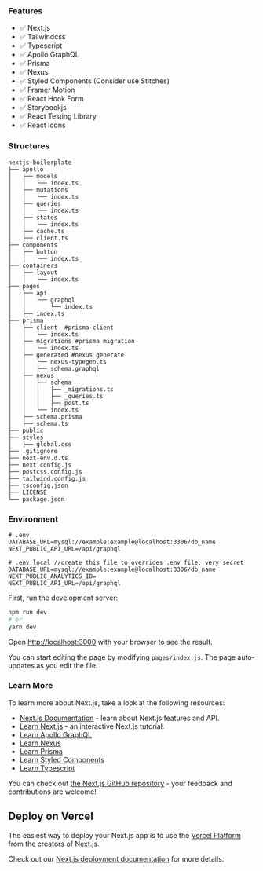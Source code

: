 <img alt="" src="https://res.cloudinary.com/muhrusdi/image/upload/v1616097141/senja-cover.jpg">


### Features
- ✅ Next.js
- ✅ Tailwindcss
- ✅ Typescript
- ✅ Apollo GraphQL
- ✅ Prisma
- ✅ Nexus
- ✅ Styled Components (Consider use Stitches)
- ✅ Framer Motion
- ✅ React Hook Form
- ✅ Storybookjs
- ✅ React Testing Library
- ✅ React Icons

### Structures

```text
nextjs-boilerplate
├── apollo
│   ├── models
│   │   └── index.ts
│   ├── mutations
│   │   └── index.ts
│   ├── queries
│   │   └── index.ts
│   ├── states
│   │   └── index.ts
│   ├── cache.ts
│   ├── client.ts
├── components
│   ├── button
│   │   └── index.ts
├── containers
│   ├── layout
│   │   └── index.ts
├── pages
│   ├── api
│   │   └── graphql
│   │       └── index.ts
│   ├── index.ts
├── prisma
│   ├── client  #prisma-client
│   │   └── index.ts
│   ├── migrations #prisma migration
│   │   └── index.ts
│   ├── generated #nexus generate
│   │   └── nexus-typegen.ts
│   │   ├── schema.graphql
│   ├── nexus
│   │   ├── schema
│   │   │   ├── _migrations.ts
│   │   │   ├── _queries.ts
│   │   │   ├── post.ts
│   │   └── index.ts
│   ├── schema.prisma
│   ├── schema.ts
├── public
├── styles
│   ├── global.css
├── .gitignore
├── next-env.d.ts
├── next.config.js
├── postcss.config.js
├── tailwind.config.js
├── tsconfig.json
├── LICENSE
└── package.json
```

### Environment

```
# .env
DATABASE_URL=mysql://example:example@localhost:3306/db_name
NEXT_PUBLIC_API_URL=/api/graphql

# .env.local //create this file to overrides .env file, very secret
DATABASE_URL=mysql://example:example@localhost:3306/db_name
NEXT_PUBLIC_ANALYTICS_ID=
NEXT_PUBLIC_API_URL=/api/graphql
```

First, run the development server:

```bash
npm run dev
# or
yarn dev
```

Open [http://localhost:3000](http://localhost:3000) with your browser to see the result.

You can start editing the page by modifying `pages/index.js`. The page auto-updates as you edit the file.

### Learn More

To learn more about Next.js, take a look at the following resources:

- [Next.js Documentation](https://nextjs.org/docs) - learn about Next.js features and API.
- [Learn Next.js](https://nextjs.org/learn) - an interactive Next.js tutorial.
- [Learn Apollo GraphQL](https://www.apollographql.com/)
- [Learn Nexus](https://nexusjs.org/)
- [Learn Prisma](https://www.prisma.io/)
- [Learn Styled Components](https://styled-components.com/)
- [Learn Typescript](https://www.typescriptlang.org/)

You can check out [the Next.js GitHub repository](https://github.com/vercel/next.js/) - your feedback and contributions are welcome!

## Deploy on Vercel

The easiest way to deploy your Next.js app is to use the [Vercel Platform](https://vercel.com/import?utm_medium=default-template&filter=next.js&utm_source=create-next-app&utm_campaign=create-next-app-readme) from the creators of Next.js.

Check out our [Next.js deployment documentation](https://nextjs.org/docs/deployment) for more details.
